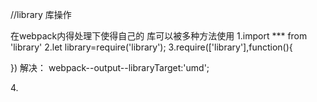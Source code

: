 //library 库操作


在webpack内得处理下使得自己的 库可以被多种方法使用
 1.import *** from 'library'
 2.let library=require('library');
 3.require(['library'],function(){

 })
解决： webpack--output--libraryTarget:'umd';

4.<script src="library.js">
解决： webpack--output--library:'library';



//库文件和使用方同时导入一个文件时多次导入的问题
webpack--externals:['lodash'],//多种形式
忽略导入的库 


npm publish  发布自己的包